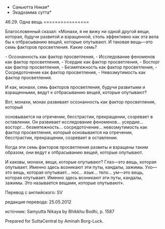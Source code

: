 * Саньютта Никая*
* Экадхамма сутта*

46\.29\. Одна вещь
\=\=\=\=\=\=\=\=\=\=\=\=\=\=\=\=

Благословенный сказал: «Монахи, я не вижу ни одной другой вещи, которая, будучи развитой и взращенной, столь эффективно как эта вела бы к отбрасыванию вещей, которые опутывают\. И таковая вещь—это семь факторов просветления\. Какие семь?

\- Осознанность как фактор просветления,
\- Исследование феноменов как фактор просветления,
\- Усердие как фактор просветления,
\- Восторг как фактор просветления,
\- Безмятежность как фактор просветления,
\- Сосредоточение как фактор просветления,
\- Невозмутимость как фактор просветления\.

И как, монахи, семь факторов просветления, будучи развитыми и взращенными, ведут к отбрасыванию вещей, которые опутывают?

Вот, монахи, монах развивает осознанность как фактор просветления, который

основывается на отречении, бесстрастии, прекращении, созревает в оставлении\. Он развивает исследование феноменов… усердие… восторг… безмятежность… сосредоточение… невозмутимость как фактор просветления, который основывается на отречении, бесстрастии, прекращении, созревает в оставлении\.

Когда эти семь факторов просветления развиты и взращены таким образом, они ведут к отбрасыванию вещей, которые опутывают\.

И каковы, монахи, вещи, которые опутывают? Глаз—это вещь, которая опутывает\. Именно здесь возникают эти путы, кандалы, зажимы\. Ухо—это вещь, которая опутывает… нос… язык… тело… ум—это вещь, которая опутывает\. Именно здесь возникают эти путы, кандалы, зажимы\. Это называется вещами, которые опутывают»\.

Перевод с английского: SV

редакция перевода: 25\.05\.2012

источник: Samyutta Nikaya by Bhikkhu Bodhi, p\. 1587

Prepared for SuttaCentral by Aminah Borg\-Luck\.